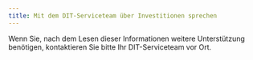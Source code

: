 ```yaml
---
title: Mit dem DIT-Serviceteam über Investitionen sprechen
---
```


Wenn Sie, nach dem Lesen dieser Informationen weitere Unterstützung benötigen, kontaktieren Sie bitte Ihr DIT-Serviceteam vor Ort. 